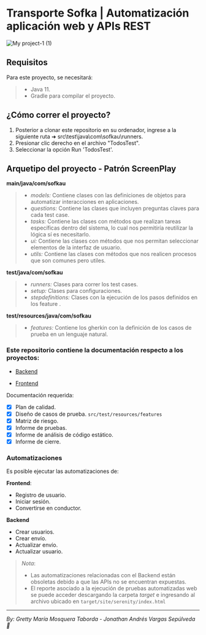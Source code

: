 # Transporte Sofka | Automatización aplicación web y APIs REST
![My project-1 (1)](https://user-images.githubusercontent.com/96805772/235176144-4b50b41a-2ece-495e-abc2-ee56e5af71ed.png)

## **Requisitos**
Para este proyecto, se necesitará:

> - Java 11.
> - Gradle para compilar el proyecto.

## ¿Cómo correr el proyecto?
1. Posterior a clonar este repositorio en su ordenador, ingrese a la siguiente ruta ➜ src\test\java\com\sofkau\runners.
2. Presionar clic derecho en el archivo "TodosTest".
3. Seleccionar la opción Run 'TodosTest'.

## Arquetipo del proyecto - Patrón ScreenPlay
**main/java/com/sofkau**

> - _models:_ Contiene clases con las definiciones de objetos para automatizar interacciones en aplicaciones.
> - _questions:_ Contiene las clases que incluyen preguntas claves para cada test case.
> - _tasks:_ Contiene las clases con métodos que realizan tareas específicas dentro del sistema, lo cual nos permitiría reutilizar la lógica sí es necesitarlo.
> - _ui:_ Contiene las clases con métodos que nos permitan seleccionar elementos de la interfaz de usuario.
> - _utils:_ Contiene las clases con métodos que nos realicen procesos que son comunes pero utiles.

**test/java/com/sofkau**
> - _runners:_ Clases para correr los test cases.
> - _setup:_ Clases para configuraciones.
> - _stepdefinitions:_ Clases con la ejecución de los pasos definidos en los feature .

**test/resources/java/com/sofkau**
> - _features:_ Contiene los gherkin con la definición de los casos de prueba en un lenguaje natural.

### Este repositorio contiene la documentación respecto a los proyectos:

- [Backend](https://github.com/migueltorresd/transporte-sofka_back)

- [Frontend](https://github.com/migueltorresd/transporte-sofka_front)

Documentación requerida:
- [x] Plan de calidad.
- [x] Diseño de casos de prueba. `src/test/resources/features`  
- [x] Matriz de riesgo.
- [x] Informe de pruebas.
- [x] Informe de análisis de código estático.   
- [x] Informe de cierre.

### Automatizaciones
Es posible ejecutar las automatizaciones de:

**Frontend**: 
- Registro de usuario. 
- Iniciar sesión. 
- Convertirse en conductor. 

**Backend**
- Crear usuarios. 
- Crear envío. 
- Actualizar envío. 
- Actualizar usuario. 

> *Nota*: 
> - Las automatizaciones relacionadas con el Backend están obsoletas debido a que las APIs no se encuentran expuestas.
> - El reporte asociado a la ejecución de pruebas automatizadas web se puede acceder descargando la carpeta *target* e ingresando al archivo ubicado en `target/site/serenity/index.html`

- - -
*By: Gretty María Mosquera Taborda - Jonathan Andrés Vargas Sepúlveda 🐢*
